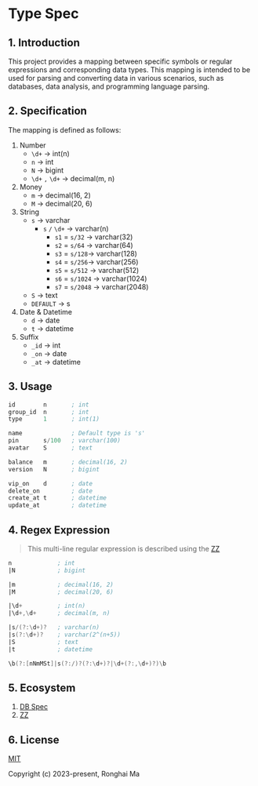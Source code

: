 # Type Spec

## 1. Introduction

This project provides a mapping between specific symbols or regular expressions and corresponding data types. This mapping is intended to be used for parsing and converting data in various scenarios, such as databases, data analysis, and programming language parsing.

## 2. Specification

The mapping is defined as follows:

1. Number
    - `\d+` -> int(n)
    - `n` -> int
    - `N` -> bigint
    - `\d+` `,` `\d+` -> decimal(m, n)
2. Money
    - `m` -> decimal(16, 2)
    - `M` -> decimal(20, 6)
3. String
    - `s` -> varchar
        - `s` `/` `\d+` -> varchar(n)
            - `s1` = `s/32` -> varchar(32)
            - `s2` = `s/64` -> varchar(64)
            - `s3` = `s/128`-> varchar(128)
            - `s4` = `s/256`-> varchar(256)
            - `s5` = `s/512` -> varchar(512)
            - `s6` = `s/1024` -> varchar(1024)
            - `s7` = `s/2048` -> varchar(2048)
    - `S` -> text
    - `DEFAULT` -> s
4. Date & Datetime
    - `d` -> date
    - `t` -> datetime
5. Suffix
    - `_id` -> int
    - `_on` -> date
    - `_at` -> datetime

## 3. Usage

```asm
id        n       ; int
group_id  n       ; int
type      1       ; int(1)

name              ; Default type is 's'
pin       s/100   ; varchar(100)
avatar    S       ; text

balance   m       ; decimal(16, 2)
version   N       ; bigint

vip_on    d       ; date
delete_on         ; date
create_at t       ; datetime
update_at         ; datetime

```

## 4. Regex Expression

> This multi-line regular expression is described using the [ZZ](https://github.com/maronghai/zz)

```asm
n             ; int
|N            ; bigint

|m            ; decimal(16, 2)
|M            ; decimal(20, 6)

|\d+          ; int(n)
|\d+,\d+      ; decimal(m, n)

|s/(?:\d+)?   ; varchar(n)
|s(?:\d+)?    ; varchar(2^(n+5))
|S            ; text
|t            ; datetime
```

```asm
\b(?:[nNmMSt]|s(?:/)?(?:\d+)?|\d+(?:,\d+)?)\b
```

## 5. Ecosystem

1. [DB Spec](https://github.com/maronghai/dbspec)
2. [ZZ](https://github.com/maronghai/zz)

## 6. License

[MIT](https://opensource.org/licenses/MIT)

Copyright (c) 2023-present, Ronghai Ma

